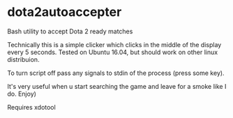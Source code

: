 # dota2autoaccepter
Bash utility to accept Dota 2 ready matches

Technically this is a simple clicker which clicks in the middle of the display every 5 seconds. 
Tested on Ubuntu 16.04, but should work on other linux distribuion.

To turn script off pass any signals to stdin of the process (press some key).

It's very useful when u start searching the game and leave for a smoke like I do. Enjoy)

Requires xdotool
